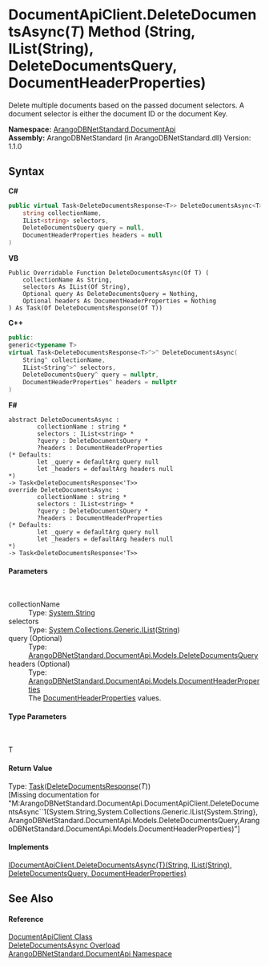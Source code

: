 # DocumentApiClient.DeleteDocumentsAsync(*T*) Method (String, IList(String), DeleteDocumentsQuery, DocumentHeaderProperties)
 

Delete multiple documents based on the passed document selectors. A document selector is either the document ID or the document Key.

**Namespace:**&nbsp;<a href="927cb31f-380a-2bf4-a1ca-09ab720e232b">ArangoDBNetStandard.DocumentApi</a><br />**Assembly:**&nbsp;ArangoDBNetStandard (in ArangoDBNetStandard.dll) Version: 1.1.0

## Syntax

**C#**<br />
``` C#
public virtual Task<DeleteDocumentsResponse<T>> DeleteDocumentsAsync<T>(
	string collectionName,
	IList<string> selectors,
	DeleteDocumentsQuery query = null,
	DocumentHeaderProperties headers = null
)

```

**VB**<br />
``` VB
Public Overridable Function DeleteDocumentsAsync(Of T) ( 
	collectionName As String,
	selectors As IList(Of String),
	Optional query As DeleteDocumentsQuery = Nothing,
	Optional headers As DocumentHeaderProperties = Nothing
) As Task(Of DeleteDocumentsResponse(Of T))
```

**C++**<br />
``` C++
public:
generic<typename T>
virtual Task<DeleteDocumentsResponse<T>^>^ DeleteDocumentsAsync(
	String^ collectionName, 
	IList<String^>^ selectors, 
	DeleteDocumentsQuery^ query = nullptr, 
	DocumentHeaderProperties^ headers = nullptr
)
```

**F#**<br />
``` F#
abstract DeleteDocumentsAsync : 
        collectionName : string * 
        selectors : IList<string> * 
        ?query : DeleteDocumentsQuery * 
        ?headers : DocumentHeaderProperties 
(* Defaults:
        let _query = defaultArg query null
        let _headers = defaultArg headers null
*)
-> Task<DeleteDocumentsResponse<'T>> 
override DeleteDocumentsAsync : 
        collectionName : string * 
        selectors : IList<string> * 
        ?query : DeleteDocumentsQuery * 
        ?headers : DocumentHeaderProperties 
(* Defaults:
        let _query = defaultArg query null
        let _headers = defaultArg headers null
*)
-> Task<DeleteDocumentsResponse<'T>> 
```


#### Parameters
&nbsp;<dl><dt>collectionName</dt><dd>Type: <a href="https://docs.microsoft.com/dotnet/api/system.string" target="_blank" rel="noopener noreferrer">System.String</a><br /></dd><dt>selectors</dt><dd>Type: <a href="https://docs.microsoft.com/dotnet/api/system.collections.generic.ilist-1" target="_blank" rel="noopener noreferrer">System.Collections.Generic.IList</a>(<a href="https://docs.microsoft.com/dotnet/api/system.string" target="_blank" rel="noopener noreferrer">String</a>)<br /></dd><dt>query (Optional)</dt><dd>Type: <a href="d4dc5177-3a85-3bf8-b1c3-cc9c23b7a233">ArangoDBNetStandard.DocumentApi.Models.DeleteDocumentsQuery</a><br /></dd><dt>headers (Optional)</dt><dd>Type: <a href="ec926014-3226-807e-03cf-3e590a993eb8">ArangoDBNetStandard.DocumentApi.Models.DocumentHeaderProperties</a><br />The <a href="ec926014-3226-807e-03cf-3e590a993eb8">DocumentHeaderProperties</a> values.</dd></dl>

#### Type Parameters
&nbsp;<dl><dt>T</dt><dd /></dl>

#### Return Value
Type: <a href="https://docs.microsoft.com/dotnet/api/system.threading.tasks.task-1" target="_blank" rel="noopener noreferrer">Task</a>(<a href="1d4c2279-2070-815f-255d-176082e4d58e">DeleteDocumentsResponse</a>(*T*))<br />\[Missing <returns> documentation for "M:ArangoDBNetStandard.DocumentApi.DocumentApiClient.DeleteDocumentsAsync``1(System.String,System.Collections.Generic.IList{System.String},ArangoDBNetStandard.DocumentApi.Models.DeleteDocumentsQuery,ArangoDBNetStandard.DocumentApi.Models.DocumentHeaderProperties)"\]

#### Implements
<a href="efcbf463-f492-4cd0-6a85-027972e20bde">IDocumentApiClient.DeleteDocumentsAsync(T)(String, IList(String), DeleteDocumentsQuery, DocumentHeaderProperties)</a><br />

## See Also


#### Reference
<a href="cd42246b-93a7-65bc-606d-b54b1f465670">DocumentApiClient Class</a><br /><a href="a96eafd6-90bd-7341-fc6e-86fd86a16bf5">DeleteDocumentsAsync Overload</a><br /><a href="927cb31f-380a-2bf4-a1ca-09ab720e232b">ArangoDBNetStandard.DocumentApi Namespace</a><br />